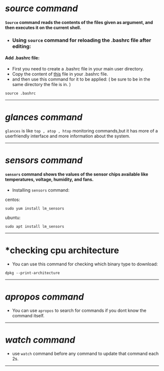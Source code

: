 # *source command*
#### `Source` command reads the contents of the files given as argument, and then executes it on the current shell.  
* ### Using `source` command for reloading the .bashrc file after editing:  

#### Add .bashrc file:  
* First you need to create a .bashrc file in your main user directory.  
* Copy the content of [this](https://gist.github.com/marioBonales/1637696#file-bashrc) file in your .bashrc file.  
* and then use this command for it to be applied:
( be sure to be in the same directory the file is in. )
```
source .bashrc
```
---
# *glances command*
`glances` is like  `top , atop , htop` monitoring commands,but it has more of a userfriendly interface and more information about the system.

---
# *sensors command*
#### `sensors` command shows the values of the sensor chips available like temperatures, voltage, humidity, and fans.  
* Installing `sensors` command:  

centos:  
```
sudo yum install lm_sensors
```
ubuntu:  
```
sudo apt install lm_sensors
```
---
# *checking cpu architecture
* You can use this command for checking which binary type to download:
```
dpkg --print-architecture
```
---
# *apropos command*
* You can use `apropos` to search for commands if you dont know the command itself.

---
# *watch command*
* use `watch` command before any command to update that command each 2s.  

---
